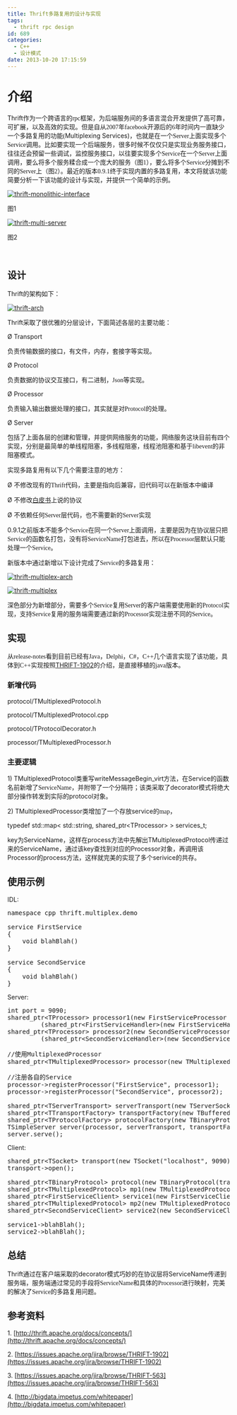```yaml
---
title: Thrift多路复用的设计与实现
tags:
  - thrift rpc design
id: 689
categories:
  - C++
  - 设计模式
date: 2013-10-20 17:15:59
---
```


<div>

# 介绍

Thrift<span style="font-family: 微软雅黑;">作为一个跨语言的</span><span style="font-family: Times New Roman;">rpc</span><span style="font-family: 微软雅黑;">框架，为后端服务间的多语言混合开发提供了高可靠，可扩展，以及高效的实现。但是自从</span><span style="font-family: Times New Roman;">2007</span><span style="font-family: 微软雅黑;">年</span><span style="font-family: Times New Roman;">facebook</span><span style="font-family: 微软雅黑;">开源后的</span><span style="font-family: Times New Roman;">6</span><span style="font-family: 微软雅黑;">年时间内一直缺少一个多路复用的功能</span><span style="font-family: Times New Roman;">(</span>Multiplexing Services)<span style="font-family: 微软雅黑;">，也就是在一个</span><span style="font-family: Times New Roman;">Server</span><span style="font-family: 微软雅黑;">上面实现多个</span><span style="font-family: Times New Roman;">Service</span><span style="font-family: 微软雅黑;">调用。比如要实现一个后端服务，很多时候不仅仅只是实现业务服务接口，往往还会预留一些调试，监控服务接口，以往要实现多个</span><span style="font-family: Times New Roman;">Service</span><span style="font-family: 微软雅黑;">在一个</span><span style="font-family: Times New Roman;">Server</span><span style="font-family: 微软雅黑;">上面调用，要么将多个服务糅合成一个庞大的服务（图</span><span style="font-family: Times New Roman;">1</span><span style="font-family: 微软雅黑;">），要么将多个</span><span style="font-family: Times New Roman;">Service</span><span style="font-family: 微软雅黑;">分摊到不同的</span><span style="font-family: Times New Roman;">Server</span><span style="font-family: 微软雅黑;">上（图</span><span style="font-family: Times New Roman;">2</span><span style="font-family: 微软雅黑;">）。最近的版本</span><span style="font-family: Times New Roman;">0.9.1</span><span style="font-family: 微软雅黑;">终于实现内置的多路复用，本文将就该功能简要分析一下该功能的设计与实现，并提供一个简单的示例。</span>

[![thrift-monolithic-interface](/images/2013/10/thrift-monolithic-interface.png)](/images/2013/10/thrift-monolithic-interface.png)

图1

[![thrift-multi-server](/images/2013/10/thrift-multi-server.png)](/images/2013/10/thrift-multi-server.png)

图2

&nbsp;

## 设计

Thrift<span style="font-family: 微软雅黑;">的架构如下：</span>

[![thrift-arch](/images/2013/10/thrift-arch.png)](/images/2013/10/thrift-arch.png)

Thrift<span style="font-family: 微软雅黑;">采取了很优雅的分层设计，下面简述各层的主要功能：</span>

Ø Transport

负责传输数据的接口，有文件，内存，套接字等实现。

Ø Protocol

负责数据的协议交互接口，有二进制，<span style="font-family: Times New Roman;">Json</span><span style="font-family: 微软雅黑;">等实现。</span>

Ø Processor

负责输入输出数据处理的接口，其实就是对<span style="font-family: Times New Roman;">Protocol</span><span style="font-family: 微软雅黑;">的处理。</span>

Ø Server

包括了上面各层的创建和管理，并提供网络服务的功能，网络服务这块目前有四个实现，分别是最简单的单线程阻塞，多线程阻塞，线程池阻塞和基于<span style="font-family: Times New Roman;">libevent</span><span style="font-family: 微软雅黑;">的非阻塞模式。</span>

实现多路复用有以下几个需要注意的地方：

Ø 不修改现有的<span style="font-family: Times New Roman;">Thrift</span><span style="font-family: 微软雅黑;">代码，主要是指向后兼容，旧代码可以在新版本中编译</span>

Ø 不修改[白皮书](http://thrift.apache.org/static/files/thrift-20070401.pdf)上说的协议

Ø 不依赖任何<span style="font-family: Times New Roman;">Server</span><span style="font-family: 微软雅黑;">层代码，也不需要新的</span><span style="font-family: Times New Roman;">Server</span><span style="font-family: 微软雅黑;">实现</span>

0.9.1<span style="font-family: 微软雅黑;">之前版本不能多个</span><span style="font-family: Times New Roman;">Service</span><span style="font-family: 微软雅黑;">在同一个</span><span style="font-family: Times New Roman;">Server</span><span style="font-family: 微软雅黑;">上面调用，主要是因为在协议层只把</span><span style="font-family: Times New Roman;">Service</span><span style="font-family: 微软雅黑;">的函数名打包，没有将</span><span style="font-family: Times New Roman;">ServiceName</span><span style="font-family: 微软雅黑;">打包进去，所以在</span><span style="font-family: Times New Roman;">Processor</span><span style="font-family: 微软雅黑;">层默认只能处理一个</span><span style="font-family: Times New Roman;">Service</span><span style="font-family: 微软雅黑;">。</span>

新版本中通过新增以下设计完成了<span style="font-family: Times New Roman;">Service</span><span style="font-family: 微软雅黑;">的多路复用：</span>

[![thrift-multiplex-arch](/images/2013/10/thrift-multiplex-arch.png)](/images/2013/10/thrift-multiplex-arch.png)

[![thrift-multiplex](/images/2013/10/thrift-multiplex.png)](/images/2013/10/thrift-multiplex.png)

深色部分为新增部分，需要多个<span style="font-family: Times New Roman;">Service</span><span style="font-family: 微软雅黑;">复用</span><span style="font-family: Times New Roman;">Server</span><span style="font-family: 微软雅黑;">的客户端需要使用新的</span><span style="font-family: Times New Roman;">Protocol</span><span style="font-family: 微软雅黑;">实现，支持</span><span style="font-family: Times New Roman;">Service</span><span style="font-family: 微软雅黑;">复用的服务端需要通过新的</span><span style="font-family: Times New Roman;">Processor</span><span style="font-family: 微软雅黑;">实现注册不同的</span><span style="font-family: Times New Roman;">Service</span><span style="font-family: 微软雅黑;">。</span>

## 实现

从<span style="font-family: Times New Roman;">release-notes</span><span style="font-family: 微软雅黑;">看到目前已经有</span><span style="font-family: Times New Roman;">Java</span><span style="font-family: 微软雅黑;">，</span><span style="font-family: Times New Roman;">Delphi</span><span style="font-family: 微软雅黑;">，</span><span style="font-family: Times New Roman;">C#</span><span style="font-family: 微软雅黑;">，</span><span style="font-family: Times New Roman;">C++</span><span style="font-family: 微软雅黑;">几个语言实现了该功能，具体到</span><span style="font-family: Times New Roman;">C++</span><span style="font-family: 微软雅黑;">实现按照</span>[THRIFT-1902](https://issues.apache.org/jira/browse/THRIFT-1902)的介绍，是直接移植的<span style="font-family: Times New Roman;">java</span><span style="font-family: 微软雅黑;">版本。</span>

### 新增代码

protocol/TMultiplexedProtocol.h

protocol/TMultiplexedProtocol.cpp

protocol/TProtocolDecorator.h

processor/TMultiplexedProcessor.h

### 主要逻辑

1) TMultiplexedProtocol类重写writeMessageBegin_virt方法，在Service<span style="font-family: 微软雅黑;">的函数名前新增了</span><span style="font-family: Times New Roman;">ServiceName</span><span style="font-family: 微软雅黑;">，并附带了一个分隔符；该类采取了</span>decorator模式将绝大部分操作转发到实际的protocol<span style="font-family: 微软雅黑;">对象。</span>

2) TMultiplexedProcessor类增加了一个存放service<span style="font-family: 微软雅黑;">的</span><span style="font-family: Times New Roman;">map</span><span style="font-family: 微软雅黑;">，</span>

typedef std::map&lt; std::string, shared_ptr&lt;TProcessor&gt; &gt; services_t;

key为ServiceName，这样在process方法中先解出TMultiplexedProtocol传递过来的ServiceName，通过该key查找到对应的Processor对象，再调用该Processor的process方法，这样就完美的实现了多个serivice的共存。

## 使用示例

IDL:
<pre class="brush:other">namespace cpp thrift.multiplex.demo

service FirstService
{
    void blahBlah()
}

service SecondService
{
    void blahBlah()
}</pre>
Server:
<pre class="brush:cpp">int port = 9090;
shared_ptr&lt;TProcessor&gt; processor1(new FirstServiceProcessor
         (shared_ptr&lt;FirstServiceHandler&gt;(new FirstServiceHandler())));
shared_ptr&lt;TProcessor&gt; processor2(new SecondServiceProcessor
         (shared_ptr&lt;SecondServiceHandler&gt;(new SecondServiceHandler())));

//使用MultiplexedProcessor
shared_ptr&lt;TMultiplexedProcessor&gt; processor(new TMultiplexedProcessor());

//注册各自的Service
processor-&gt;registerProcessor("FirstService", processor1);
processor-&gt;registerProcessor("SecondService", processor2);

shared_ptr&lt;TServerTransport&gt; serverTransport(new TServerSocket(port));
shared_ptr&lt;TTransportFactory&gt; transportFactory(new TBufferedTransportFactory());
shared_ptr&lt;TProtocolFactory&gt; protocolFactory(new TBinaryProtocolFactory());
TSimpleServer server(processor, serverTransport, transportFactory, protocolFactory);
server.serve();</pre>
Client:
<pre class="brush:cpp">shared_ptr&lt;TSocket&gt; transport(new TSocket("localhost", 9090));
transport-&gt;open();

shared_ptr&lt;TBinaryProtocol&gt; protocol(new TBinaryProtocol(transport));
shared_ptr&lt;TMultiplexedProtocol&gt; mp1(new TMultiplexedProtocol(protocol, "FirstService"));
shared_ptr&lt;FirstServiceClient&gt; service1(new FirstServiceClient(mp1));
shared_ptr&lt;TMultiplexedProtocol&gt; mp2(new TMultiplexedProtocol(protocol, "SecondService"));
shared_ptr&lt;SecondServiceClient&gt; service2(new SecondServiceClient(mp2));

service1-&gt;blahBlah();
service2-&gt;blahBlah();</pre>

## 总结

Thrift<span style="font-family: 微软雅黑;">通过在客户端采取的</span>decorator模式巧妙的在协议层将ServiceName<span style="font-family: 微软雅黑;">传递到服务端，服务端通过常见的手段将</span><span style="font-family: Times New Roman;">ServiceName</span><span style="font-family: 微软雅黑;">和具体的</span><span style="font-family: Times New Roman;">Processor</span><span style="font-family: 微软雅黑;">进行映射，完美的解决了</span><span style="font-family: Times New Roman;">Service</span><span style="font-family: 微软雅黑;">的多路复用问题。</span>

## 参考资料

1. [http://thrift.apache.org/docs/concepts/](http://thrift.apache.org/docs/concepts/)

2. [https://issues.apache.org/jira/browse/THRIFT-1902](https://issues.apache.org/jira/browse/THRIFT-1902)

3. [https://issues.apache.org/jira/browse/THRIFT-563](https://issues.apache.org/jira/browse/THRIFT-563)

4. [http://bigdata.impetus.com/whitepaper](http://bigdata.impetus.com/whitepaper)

</div>